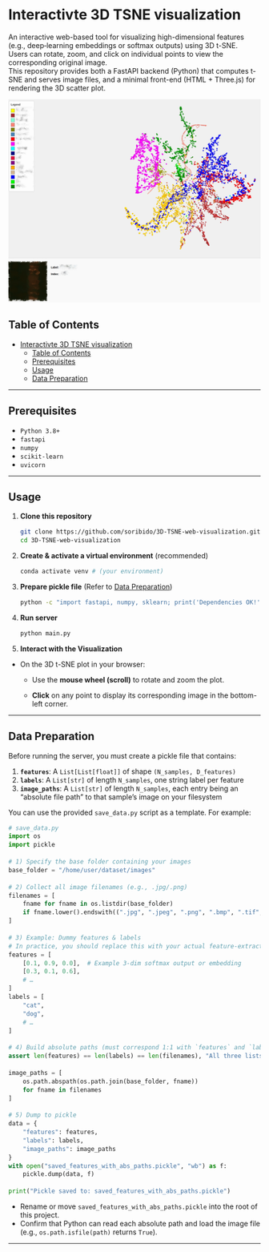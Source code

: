 # Interactivte 3D TSNE visualization 

An interactive web-based tool for visualizing high-dimensional features (e.g., deep‐learning embeddings or softmax outputs) using 3D t-SNE.  
Users can rotate, zoom, and click on individual points to view the corresponding original image.  
This repository provides both a FastAPI backend (Python) that computes t-SNE and serves image files, and a minimal front-end (HTML + Three.js) for rendering the 3D scatter plot.  

![sample_image](assets/sample_image.png)

## Table of Contents

- [Interactivte 3D TSNE visualization](#interactivte-3d-tsne-visualization)
  - [Table of Contents](#table-of-contents)
  - [Prerequisites](#prerequisites)
  - [Usage](#usage)
  - [Data Preparation](#data-preparation)

---

## Prerequisites

- `Python 3.8+` 
- `fastapi`
- `numpy` 
- `scikit-learn` 
- `uvicorn`

---

## Usage

1. **Clone this repository**  
   ```bash
   git clone https://github.com/soribido/3D-TSNE-web-visualization.git
   cd 3D-TSNE-web-visualization
   ```

2. **Create & activate a virtual environment** (recommended)  
   ```bash
   conda activate venv # (your environment)
   ```

3. **Prepare pickle file**  (Refer to [Data Preparation](#data-preparation))
   ```bash
   python -c "import fastapi, numpy, sklearn; print('Dependencies OK!')"
   ```

4. **Run server**  
   ```bash
   python main.py
   ```

5. **Interact with the Visualization**

* On the 3D t-SNE plot in your browser:

  * Use the **mouse wheel (scroll)** to rotate and zoom the plot.

  * **Click** on any point to display its corresponding image in the bottom-left corner.

---

## Data Preparation

Before running the server, you must create a pickle file that contains:

1. **`features`**: A `List[List[float]]` of shape `(N_samples, D_features)`  
2. **`labels`**: A `List[str]` of length `N_samples`, one string label per feature  
3. **`image_paths`**: A `List[str]` of length `N_samples`, each entry being an “absolute file path” to that sample’s image on your filesystem  

You can use the provided `save_data.py` script as a template. For example:

```python
# save_data.py
import os
import pickle

# 1) Specify the base folder containing your images
base_folder = "/home/user/dataset/images"

# 2) Collect all image filenames (e.g., .jpg/.png)
filenames = [
    fname for fname in os.listdir(base_folder)
    if fname.lower().endswith((".jpg", ".jpeg", ".png", ".bmp", ".tif", ".tiff"))
]

# 3) Example: Dummy features & labels
# In practice, you should replace this with your actual feature-extraction pipeline.
features = [
    [0.1, 0.9, 0.0],  # Example 3-dim softmax output or embedding
    [0.3, 0.1, 0.6],
    # …
]
labels = [
    "cat", 
    "dog",
    # …
]

# 4) Build absolute paths (must correspond 1:1 with `features` and `labels`)
assert len(features) == len(labels) == len(filenames), "All three lists must have equal length."

image_paths = [
    os.path.abspath(os.path.join(base_folder, fname))
    for fname in filenames
]

# 5) Dump to pickle
data = {
    "features": features,
    "labels": labels,
    "image_paths": image_paths
}
with open("saved_features_with_abs_paths.pickle", "wb") as f:
    pickle.dump(data, f)

print("Pickle saved to: saved_features_with_abs_paths.pickle")
```

- Rename or move `saved_features_with_abs_paths.pickle` into the root of this project.  
- Confirm that Python can read each absolute path and load the image file (e.g., `os.path.isfile(path)` returns `True`).  

---